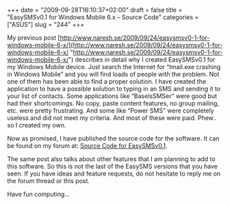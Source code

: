 +++
date = "2009-09-28T16:10:37+02:00"
draft = false
title = "EasySMSv0.1 for Windows Mobile 6.x – Source Code"
categories = ["ASUS"]
slug = "244"
+++

My previous post [http://www.naresh.se/2009/09/24/easysmsv0-1-for-windows-mobile-6-x/](http://www.naresh.se/2009/09/24/easysmsv0-1-for-windows-mobile-6-x/ "http://www.naresh.se/2009/09/24/easysmsv0-1-for-windows-mobile-6-x/") describes in detail why I created EasySMSv0.1 for my Windows Mobile device. Just search the Internet for “tmail.exe crashing in Windows Mobile” and you will find loads of people with the problem. Not one of them has been able to find a proper solution. I have created the application to have a possible solution to typing in an SMS and sending it to your list of contacts. Some applications like “BaselsSMSer” were good but had their shortcomings. No copy, paste content features, no group mailing, etc. were pretty frustrating. And some like “Power SMS” were completely useless and did not meet my criteria. And most of these were paid. Phew.. so I created my own.

Now as promised, I have published the source code for the software. It can be found on my forum at: [Source Code for EasySMSv0.1](http://www.naresh.se/phpBB/viewtopic.php?f=17&t=12#p24).

The same post also talks about other features that I am planning to add to this software. So this is not the last of the EasySMS versions that you have seen. If you have ideas and feature requests, do not hesitate to reply me on the forum thread or this post.

Have fun computing…
